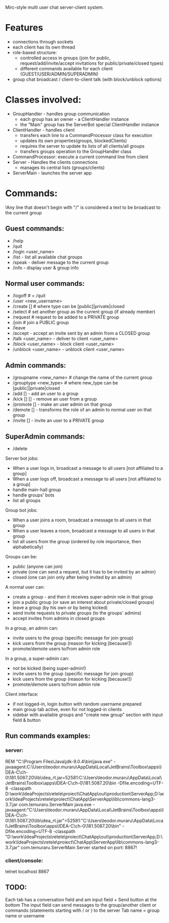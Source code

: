 Mirc-style multi user chat server-client system.

# Features
- connections through sockets
- each client has its own thread 
- role-based structure:
    - controlled access in groups (join for public, request/add/invite/accept invitations for public/private/closed types)
    - different commands available for each client (GUEST/USER/ADMIN/SUPERADMIN)
- group chat broadcast / client-to-client talk (with block/unblock options)

# Classes involved:
- GroupHandler - handles group communication
    - each group has an owner - a ClientHandler instance
    - the "Main" group has the ServerBot special ClientHandler instance
- ClientHandler - handles client
    - transfers each line to a CommandProcessor class for execution
    - updates its own properties(groups, blockedClients)
    - requires the server to update its lists of all clients/all groups
    - transfers groups operation to the GroupHandler class
- CommandProcessor: execute a current command line from client
- Server - Handles the clients connections
    - manages its central lists (groups/clients)
- ServerMain - launches the server app

# Commands:
!Any line that doesn't begin with "/" is considered a text to be broadcast to the current group
## Guest commands:
- /help
- /quit
- /login <user_name>
- /list - list all available chat groups
- /speak <message> - deliver message to the current group
- /info - display user & group info
## Normal user commands:
- /logoff # = /quit
- /user <new_username>
- /create <group> [<type>] # where type can be [public]|private|closed
- /select <group> # set another group as the current group (if already member)
- /request <group> # request to be added to a PRIVATE group
- /join <group> # join a PUBLIC group
- /leave <group>
- /accept <group> - accept an invite sent by an admin from a CLOSED group
- /talk <user_name> <message> - deliver <message> to client <user_name>
- /block <user_name> - block client <user_name>
- /unblock <user_name> - unblock client <user_name>
## Admin commands:
- /groupname <new_name> # change the name of the current group
- /grouptype <new_type> # where new_type can be [public]|private|closed
- /add <user> [<group>] - add an user to a group
- /kick <user> [<group>] [<reason>] - remove an user from a group
- /promote <user> [<group>] - make an user admin on that group
- /demote <user> [<group>] - transforms the role of an admin to normal user on that group
- /invite <user> [<group>] - invite an user to a PRIVATE group
## SuperAdmin commands:
- /delete <group>

Server bot jobs:
- When a user logs in, broadcast a message to all users [not affiliated to a group]
- When a user logs off, broadcast a message to all users [not affiliated to a group]
- handle main-hall group
- handle groups' bots
- list all groups

Group bot jobs:
- When a user joins a room, broadcast a message to all users in that group
- When a user leaves a room, broadcast a message to all users in that group
- list all users from the group (ordered by role importance, then alphabetically)

Groups can be:
- public (anyone can join)
- private (one can send a request, but it has to be invited by an admin)
- closed (one can join only after being invited by an admin)

A normal user can:
- create a group - and then it receives super-admin role in that group
- join a public group (or save an interest about private/closed groups)
- leave a group (by his own or by being kicked)
- send invite requests to private groups (to the groups' admins)
- accept invites from admins in closed groups

In a group, an admin can:
- invite users to the group (specific message for join group)
- kick users from the group (reason for kicking [because!])
- promote/demote users to/from admin role

In a group, a super-admin can:
- not be kicked (being super-admin!)
- invite users to the group (specific message for join group)
- kick users from the group (reason for kicking [because!])
- promote/demote users to/from admin role

Client interface:
- if not logged-in, login button with random username prepared
- main group tab active, even for not logged-in clients
- sidebar with available groups and "create new group" section with input field & button


## Run commands examples: 
### server:
REM "C:\Program Files\Java\jdk-9.0.4\bin\java.exe" -javaagent:C:\Users\teodor.muraru\AppData\Local\JetBrains\Toolbox\apps\IDEA-C\ch-0\181.5087.20\lib\idea_rt.jar=52581:C:\Users\teodor.muraru\AppData\Local\JetBrains\Toolbox\apps\IDEA-C\ch-0\181.5087.20\bin -Dfile.encoding=UTF-8 -classpath D:\work\IdeaProjects\retele\proiect\ChatApp\out\production\ServerApp;D:\work\IdeaProjects\retele\proiect\ChatApp\ServerApp\lib\commons-lang3-3.7.jar com.temuraru.ServerMain
java.exe -javaagent:"C:\Users\teodor.muraru\AppData\Local\JetBrains\Toolbox\apps\IDEA-C\ch-0\181.5087.20\lib\idea_rt.jar"=52581:"C:\Users\teodor.muraru\AppData\Local\JetBrains\Toolbox\apps\IDEA-C\ch-0\181.5087.20\bin" -Dfile.encoding=UTF-8 -classpath "D:\work\IdeaProjects\retele\proiect\ChatApp\out\production\ServerApp;D:\work\IdeaProjects\retele\proiect\ChatApp\ServerApp\lib\commons-lang3-3.7.jar" com.temuraru.ServerMain
Server started on port: 8867!
### client/console:
telnet localhost 8867


## TODO:
Each tab has a conversation field and am input field + Send button at the bottom
The input field can send messages to the group/another client or commands (statements starting with / or \) to the server
Tab name = group name or username


